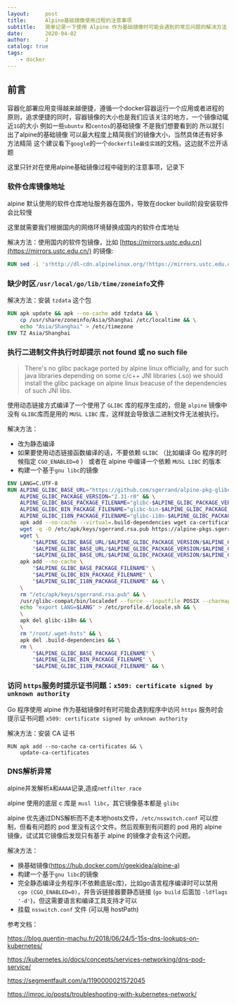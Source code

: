 ```yaml
---
layout:     post
title:      Alpine基础镜像使用过程的注意事项
subtitle:   简单记录一下使用 Alpine 作为基础镜像时可能会遇到的常见问题的解决方法
date:       2020-04-02
author:     J
catalog: true
tags:
    - docker 
---
```


## 前言

容器化部署应用变得越来越便捷，遵循一个docker容器运行一个应用或者进程的原则，追求便捷的同时，容器镜像的大小也是我们应该关注的地方，一个镜像动辄近`1G`的大小 例如一些`ubuntu` 和`centos`的基础镜像 不是我们想要看到的 所以就引出了alpine的基础镜像 可以最大程度上精简我们的镜像大小，当然具体还有好多方法精简 这个建议看下`google`的一个`dockerfile最佳实践`的文档，这边就不岔开话题

这里只针对在使用alpine基础镜像过程中碰到的注意事项，记录下

### 软件仓库镜像地址

alpine 默认使用的软件仓库地址服务器在国外，导致在docker build阶段安装软件会比较慢

这里就需要我们根据国内的网络环境替换成国内的软件仓库地址

解决方法：使用国内的软件包镜像，比如 [https://mirrors.ustc.edu.cn](https://mirrors.ustc.edu.cn/) 的镜像:

```dockerfile
RUN sed -i 's!http://dl-cdn.alpinelinux.org/!https://mirrors.ustc.edu.cn/!g' /etc/apk/repositories
```

### 缺少时区`/usr/local/go/lib/time/zoneinfo`文件

解决方法：安装 `tzdata` 这个包

```dockerfile
RUN apk update && apk --no-cache add tzdata && \
    cp /usr/share/zoneinfo/Asia/Shanghai /etc/localtime && \
    echo "Asia/Shanghai" > /etc/timezone
ENV TZ Asia/Shanghai
```

### 执行二进制文件执行时却提示 not found 或 no such file 

> There's no glibc package ported by alpine linux officially, and for such java libraries depending on some c/c++ JNI libraries (.so) we should install the glibc package on alpine linux beacuse of the dependencies of such JNI libs.



使用动态链接方式编译了一个使用了 `GLIBC` 库的程序生成的，但是 `alpine` 镜像中没有 `GLIBC`库而是用的 `MUSL LIBC` 库，这样就会导致该二进制文件无法被执行。

解决方法：

- 改为静态编译
- 如果要使用动态链接函数编译的话，不要依赖 `GLIBC` （比如编译 Go 程序的时候指定 `CGO_ENABLED=0` ） 或者在 alpine 中编译一个依赖 `MUSL LIBC` 的版本
- 构建一个基于`gnu libc`的镜像

```dockerfile
ENV LANG=C.UTF-8
RUN ALPINE_GLIBC_BASE_URL="https://github.com/sgerrand/alpine-pkg-glibc/releases/download" && \
    ALPINE_GLIBC_PACKAGE_VERSION="2.31-r0" && \
    ALPINE_GLIBC_BASE_PACKAGE_FILENAME="glibc-$ALPINE_GLIBC_PACKAGE_VERSION.apk" && \
    ALPINE_GLIBC_BIN_PACKAGE_FILENAME="glibc-bin-$ALPINE_GLIBC_PACKAGE_VERSION.apk" && \
    ALPINE_GLIBC_I18N_PACKAGE_FILENAME="glibc-i18n-$ALPINE_GLIBC_PACKAGE_VERSION.apk" && \
    apk add --no-cache --virtual=.build-dependencies wget ca-certificates && \
    wget -q -O /etc/apk/keys/sgerrand.rsa.pub https://alpine-pkgs.sgerrand.com/sgerrand.rsa.pub && \
    wget \
        "$ALPINE_GLIBC_BASE_URL/$ALPINE_GLIBC_PACKAGE_VERSION/$ALPINE_GLIBC_BASE_PACKAGE_FILENAME" \
        "$ALPINE_GLIBC_BASE_URL/$ALPINE_GLIBC_PACKAGE_VERSION/$ALPINE_GLIBC_BIN_PACKAGE_FILENAME" \
        "$ALPINE_GLIBC_BASE_URL/$ALPINE_GLIBC_PACKAGE_VERSION/$ALPINE_GLIBC_I18N_PACKAGE_FILENAME" && \
    apk add --no-cache \
        "$ALPINE_GLIBC_BASE_PACKAGE_FILENAME" \
        "$ALPINE_GLIBC_BIN_PACKAGE_FILENAME" \
        "$ALPINE_GLIBC_I18N_PACKAGE_FILENAME" && \
    \
    rm "/etc/apk/keys/sgerrand.rsa.pub" && \
    /usr/glibc-compat/bin/localedef --force --inputfile POSIX --charmap UTF-8 "$LANG" || true && \
    echo "export LANG=$LANG" > /etc/profile.d/locale.sh && \
    \
    apk del glibc-i18n && \
    \
    rm "/root/.wget-hsts" && \
    apk del .build-dependencies && \
    rm \
        "$ALPINE_GLIBC_BASE_PACKAGE_FILENAME" \
        "$ALPINE_GLIBC_BIN_PACKAGE_FILENAME" \
        "$ALPINE_GLIBC_I18N_PACKAGE_FILENAME" && \
```

### 访问 `https`服务时提示证书问题：`x509: certificate signed by unknown authority`

Go 程序使用 alpine 作为基础镜像时有时可能会遇到程序中访问 `https` 服务时会提示证书问题 `x509: certificate signed by unknown authority`

解决方法：安装 CA 证书

```
RUN apk add --no-cache ca-certificates && \
    update-ca-certificates
```

### DNS解析异常

alpine并发解析`A`和`AAAA`记录,造成`netfilter race`

alpine 使用的底层 c 库是 `musl libc`，其它镜像基本都是 `glibc`

alpine 优先通过DNS解析而不走本地hosts文件，`/etc/nsswitch.conf` 可以控制，但看有问题的 pod 里没有这个文件。然后观察到有问题的 pod 用的 alpine 镜像，试试其它镜像后发现只有基于 alpine 的镜像才会有这个问题。

解决方法：

- 换基础镜像(https://hub.docker.com/r/geekidea/alpine-a)
- 构建一个基于`gnu libc`的镜像
- 完全静态编译业务程序(不依赖底层c库)，比如go语言程序编译时可以禁用` cgo (CGO_ENABLED=0)`，并告诉链接器要静态链接 (`go build` 后面加 `-ldflags '-d'`)，但这需要语言和编译工具支持才可以
- 挂载 `nsswitch.conf` 文件 (可以用 hostPath)



参考文档：

https://blog.quentin-machu.fr/2018/06/24/5-15s-dns-lookups-on-kubernetes/

https://kubernetes.io/docs/concepts/services-networking/dns-pod-service/

https://segmentfault.com/a/1190000021572045

https://imroc.io/posts/troubleshooting-with-kubernetes-network/
